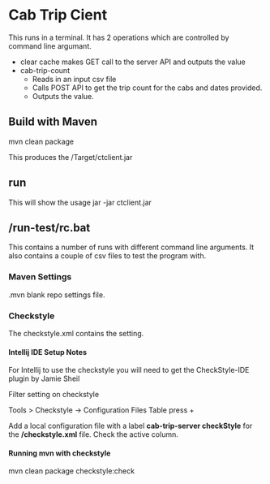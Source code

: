 # Cab Trip Cient
This runs in a terminal. It has 2 operations which are controlled by command line argumant.
- clear cache makes GET call to the server API and outputs the value
- cab-trip-count
  -  Reads in an input csv file
  -  Calls POST API to get the trip count for the cabs and dates provided.
  -  Outputs the value.

## Build with Maven
mvn clean package

This produces the /Target/ctclient.jar

## run
This will show the usage
jar -jar ctclient.jar 

## /run-test/rc.bat
This contains a number of runs with different command line arguments. It also contains a couple of csv files to test the program with.

### Maven Settings
.mvn blank repo settings file.

### Checkstyle
The checkstyle.xml contains the setting.

#### Intellij IDE Setup Notes
For Intellij to use the checkstyle you will need to get the CheckStyle-IDE plugin by Jamie Sheil

Filter setting on checkstyle

Tools > Checkstyle -> Configuration Files Table press +

Add a local configuration file with a label **cab-trip-server checkStyle** for the **/checkstyle.xml** file.
Check the active column.

#### Running mvn with checkstyle
mvn clean package checkstyle:check


